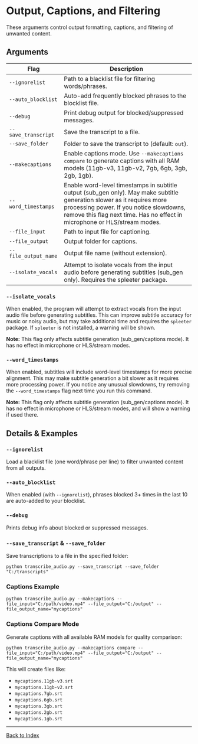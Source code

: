 # Output, Captions, and Filtering

These arguments control output formatting, captions, and filtering of unwanted content.

## Arguments
| Flag                    | Description                                                      |
|-------------------------|------------------------------------------------------------------|
| `--ignorelist`          | Path to a blacklist file for filtering words/phrases.             |
| `--auto_blocklist`      | Auto-add frequently blocked phrases to the blocklist file.        |
| `--debug`               | Print debug output for blocked/suppressed messages.               |
| `--save_transcript`     | Save the transcript to a file.                                    |
| `--save_folder`         | Folder to save the transcript to (default: `out`).               |
| `--makecaptions`        | Enable captions mode. Use `--makecaptions compare` to generate captions with all RAM models (11gb-v3, 11gb-v2, 7gb, 6gb, 3gb, 2gb, 1gb). |
| `--word_timestamps`     | Enable word-level timestamps in subtitle output (sub_gen only). May make subtitle generation slower as it requires more processing power. If you notice slowdowns, remove this flag next time. Has no effect in microphone or HLS/stream modes. |
| `--file_input`          | Path to input file for captioning.                                |
| `--file_output`         | Output folder for captions.                                       |
| `--file_output_name`    | Output file name (without extension).                             |
| `--isolate_vocals`      | Attempt to isolate vocals from the input audio before generating subtitles (sub_gen only). Requires the spleeter package. |
### `--isolate_vocals`
When enabled, the program will attempt to extract vocals from the input audio file before generating subtitles. This can improve subtitle accuracy for music or noisy audio, but may take additional time and requires the `spleeter` package. If `spleeter` is not installed, a warning will be shown.

**Note:** This flag only affects subtitle generation (sub_gen/captions mode). It has no effect in microphone or HLS/stream modes.

### `--word_timestamps`
When enabled, subtitles will include word-level timestamps for more precise alignment. This may make subtitle generation a bit slower as it requires more processing power. If you notice any unusual slowdowns, try removing the `--word_timestamps` flag next time you run this command.

**Note:** This flag only affects subtitle generation (sub_gen/captions mode). It has no effect in microphone or HLS/stream modes, and will show a warning if used there.

## Details & Examples

### `--ignorelist`
Load a blacklist file (one word/phrase per line) to filter unwanted content from all outputs.

### `--auto_blocklist`
When enabled (with `--ignorelist`), phrases blocked 3+ times in the last 10 are auto-added to your blocklist.

### `--debug`
Prints debug info about blocked or suppressed messages.

### `--save_transcript` & `--save_folder`
Save transcriptions to a file in the specified folder:
```
python transcribe_audio.py --save_transcript --save_folder "C:/transcripts"
```

### Captions Example
```
python transcribe_audio.py --makecaptions --file_input="C:/path/video.mp4" --file_output="C:/output" --file_output_name="mycaptions"
```

### Captions Compare Mode
Generate captions with all available RAM models for quality comparison:
```
python transcribe_audio.py --makecaptions compare --file_input="C:/path/video.mp4" --file_output="C:/output" --file_output_name="mycaptions"
```
This will create files like:
- `mycaptions.11gb-v3.srt`
- `mycaptions.11gb-v2.srt`  
- `mycaptions.7gb.srt`
- `mycaptions.6gb.srt`
- `mycaptions.3gb.srt`
- `mycaptions.2gb.srt`
- `mycaptions.1gb.srt`

---
[Back to Index](./index.md)
